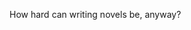 How hard can writing novels be, anyway?

<!---
- 👋 Hi, I’m @PseudoBob-Delightus
- 👀 I’m interested in ...
- 🌱 I’m currently learning ...
- 💞️ I’m looking to collaborate on ...
- 📫 How to reach me ...
- 😄 Pronouns: ...
- ⚡ Fun fact: ...
--->

<!---
PseudoBob-Delightus/PseudoBob-Delightus is a ✨ special ✨ repository because its `README.md` (this file) appears on your GitHub profile.
You can click the Preview link to take a look at your changes.
--->
